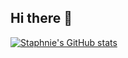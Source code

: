 ## Hi there 👋

<!--
**Milk-Tea/Milk-Tea** is a ✨ _special_ ✨ repository because its `README.md` (this file) appears on your GitHub profile.

Here are some ideas to get you started:

- 🔭 I’m currently working on ...
- 🌱 I’m currently learning ...
- 👯 I’m looking to collaborate on ...
- 🤔 I’m looking for help with ...
- 💬 Ask me about ...
- 📫 How to reach me: ...
- 😄 Pronouns: ...
- ⚡ Fun fact: ...
-->
[![Staphnie's GitHub stats](https://github-readme-stats.vercel.app/api?username=milk-tea&show_icons=true)](https://github.com/milk-tea/github-readme-stats)
